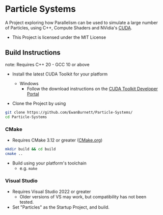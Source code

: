 # Particle Systems

A Project exploring how Parallelism can be used to simulate a large number of Particles, using C++, Compute Shaders and NVidia's [CUDA](https://developer.nvidia.com/cuda-toolkit). 

- This Project is licensed under the MIT License 

## Build Instructions

note: Requires C++ 20 
    - GCC 10 or above
- Install the latest CUDA Toolkit for your platform
    - Windows 
        - Follow the download instructions on the [CUDA Toolkit Developer Portal](https://developer.nvidia.com/cuda-toolkit)
    

- Clone the Project by using 
``` bash
git clone https://github.com/EwanBurnett/Particle-Systems/ 
cd Particle-Systems
```

### CMake
- Requires CMake 3.12 or greater ([CMake.org](https://cmake.org))

``` bash
mkdir build && cd build
cmake ..
```
- Build using your platform's toolchain
    - e.g. `make`

### Visual Studio
- Requires Visual Studio 2022 or greater 
    - Older versions of VS may work, but compatibility has not been tested.
- Set "Particles" as the Startup Project, and build. 
